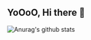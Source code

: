 ## YoOoO, Hi there 👋
![Anurag's github stats](https://github-readme-stats.vercel.app/api?username=D3-3109&count_private=true&show_icons=true&bg_color=30,e96443,904e95&title_color=fff&text_color=fff)
